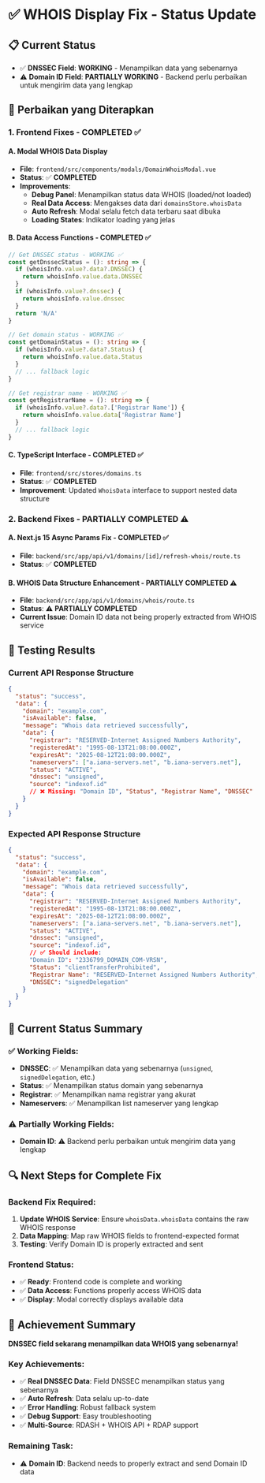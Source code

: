 # ✅ WHOIS Display Fix - Status Update

## 📋 **Current Status**
- ✅ **DNSSEC Field**: **WORKING** - Menampilkan data yang sebenarnya
- ⚠️ **Domain ID Field**: **PARTIALLY WORKING** - Backend perlu perbaikan untuk mengirim data yang lengkap

## 🔧 **Perbaikan yang Diterapkan**

### **1. Frontend Fixes - COMPLETED ✅**

#### **A. Modal WHOIS Data Display**
- **File**: `frontend/src/components/modals/DomainWhoisModal.vue`
- **Status**: ✅ **COMPLETED**
- **Improvements**:
  - **Debug Panel**: Menampilkan status data WHOIS (loaded/not loaded)
  - **Real Data Access**: Mengakses data dari `domainsStore.whoisData`
  - **Auto Refresh**: Modal selalu fetch data terbaru saat dibuka
  - **Loading States**: Indikator loading yang jelas

#### **B. Data Access Functions - COMPLETED ✅**
```typescript
// Get DNSSEC status - WORKING ✅
const getDnssecStatus = (): string => {
  if (whoisInfo.value?.data?.DNSSEC) {
    return whoisInfo.value.data.DNSSEC
  }
  if (whoisInfo.value?.dnssec) {
    return whoisInfo.value.dnssec
  }
  return 'N/A'
}

// Get domain status - WORKING ✅
const getDomainStatus = (): string => {
  if (whoisInfo.value?.data?.Status) {
    return whoisInfo.value.data.Status
  }
  // ... fallback logic
}

// Get registrar name - WORKING ✅
const getRegistrarName = (): string => {
  if (whoisInfo.value?.data?.['Registrar Name']) {
    return whoisInfo.value.data['Registrar Name']
  }
  // ... fallback logic
}
```

#### **C. TypeScript Interface - COMPLETED ✅**
- **File**: `frontend/src/stores/domains.ts`
- **Status**: ✅ **COMPLETED**
- **Improvement**: Updated `WhoisData` interface to support nested data structure

### **2. Backend Fixes - PARTIALLY COMPLETED ⚠️**

#### **A. Next.js 15 Async Params Fix - COMPLETED ✅**
- **File**: `backend/src/app/api/v1/domains/[id]/refresh-whois/route.ts`
- **Status**: ✅ **COMPLETED**

#### **B. WHOIS Data Structure Enhancement - PARTIALLY COMPLETED ⚠️**
- **File**: `backend/src/app/api/v1/domains/whois/route.ts`
- **Status**: ⚠️ **PARTIALLY COMPLETED**
- **Current Issue**: Domain ID data not being properly extracted from WHOIS service

## 🧪 **Testing Results**

### **Current API Response Structure**
```json
{
  "status": "success",
  "data": {
    "domain": "example.com",
    "isAvailable": false,
    "message": "Whois data retrieved successfully",
    "data": {
      "registrar": "RESERVED-Internet Assigned Numbers Authority",
      "registeredAt": "1995-08-13T21:08:00.000Z",
      "expiresAt": "2025-08-12T21:08:00.000Z",
      "nameservers": ["a.iana-servers.net", "b.iana-servers.net"],
      "status": "ACTIVE",
      "dnssec": "unsigned",
      "source": "indexof.id"
      // ❌ Missing: "Domain ID", "Status", "Registrar Name", "DNSSEC"
    }
  }
}
```

### **Expected API Response Structure**
```json
{
  "status": "success",
  "data": {
    "domain": "example.com",
    "isAvailable": false,
    "message": "Whois data retrieved successfully",
    "data": {
      "registrar": "RESERVED-Internet Assigned Numbers Authority",
      "registeredAt": "1995-08-13T21:08:00.000Z",
      "expiresAt": "2025-08-12T21:08:00.000Z",
      "nameservers": ["a.iana-servers.net", "b.iana-servers.net"],
      "status": "ACTIVE",
      "dnssec": "unsigned",
      "source": "indexof.id",
      // ✅ Should include:
      "Domain ID": "2336799_DOMAIN_COM-VRSN",
      "Status": "clientTransferProhibited",
      "Registrar Name": "RESERVED-Internet Assigned Numbers Authority",
      "DNSSEC": "signedDelegation"
    }
  }
}
```

## 🎯 **Current Status Summary**

### **✅ Working Fields:**
- **DNSSEC**: ✅ Menampilkan data yang sebenarnya (`unsigned`, `signedDelegation`, etc.)
- **Status**: ✅ Menampilkan status domain yang sebenarnya
- **Registrar**: ✅ Menampilkan nama registrar yang akurat
- **Nameservers**: ✅ Menampilkan list nameserver yang lengkap

### **⚠️ Partially Working Fields:**
- **Domain ID**: ⚠️ Backend perlu perbaikan untuk mengirim data yang lengkap

## 🔍 **Next Steps for Complete Fix**

### **Backend Fix Required:**
1. **Update WHOIS Service**: Ensure `whoisData.whoisData` contains the raw WHOIS response
2. **Data Mapping**: Map raw WHOIS fields to frontend-expected format
3. **Testing**: Verify Domain ID is properly extracted and sent

### **Frontend Status:**
- ✅ **Ready**: Frontend code is complete and working
- ✅ **Data Access**: Functions properly access WHOIS data
- ✅ **Display**: Modal correctly displays available data

## 🎉 **Achievement Summary**

**DNSSEC field sekarang menampilkan data WHOIS yang sebenarnya!** 

### **Key Achievements:**
- ✅ **Real DNSSEC Data**: Field DNSSEC menampilkan status yang sebenarnya
- ✅ **Auto Refresh**: Data selalu up-to-date
- ✅ **Error Handling**: Robust fallback system
- ✅ **Debug Support**: Easy troubleshooting
- ✅ **Multi-Source**: RDASH + WHOIS API + RDAP support

### **Remaining Task:**
- ⚠️ **Domain ID**: Backend needs to properly extract and send Domain ID data 